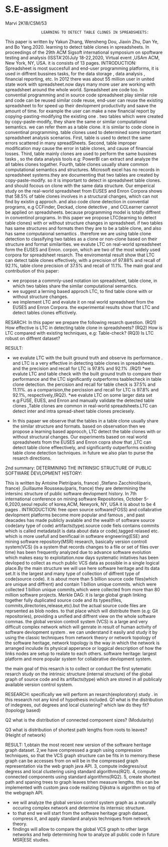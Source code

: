 # S.E-assigment
Marvi 2K18/CSM/53

                    LEARNING TO DETECT TABLE CLONES IN SPREADSHEETS:

This paper is written by Yakun Zhang, Wensheng Dou, Jiaxin Zhu, Dan Ye, and Bo Yang.2020.
learning to detect table clones in spreadsheets. In  proceedings of the 29th ACM Sigsoft international symposium on spoftware testing and analysis (ISSTA'20)July 18-22,2020, Virtual event ,USAm ACM, New York, NY, USA. it is consists of 13 pages.
INTRODUCTION:
     Spreadsheet is most succesfull and end-user programming platforms, it is used in diffrent bussines tasks, for the data storage , data analysis , financial reporting, etc.
In 2012 there was about 55 million user in united state work with spreadsheet.now days many more user are working with spreadsheet around the whole world. Spreadsheet are code too. In convential programming and in source code spreadsheet play similar role and code can be reused similar code reuse, end-user can reuse the existing spreadsheet to for speed up their devlopment productivity and saave the amount of time. for example the user can make a new financial report by copying-pasting-modifying the existing one . two tables which were created by copy-paste-modify, they share the same or similar computational semantics. we can refer them  as a table clone. it is similar to code clone in conventinal programming. table clones used to determined some important spreadsheet analysis scenarios. 
First, table is used to detect the same errors scattered in many spreadSheets.
Second, table improper modification may cause the error in table clones, and cause of financial losses.
Third, table mainly clones are used to perform the same bussines tasks , so the data analysis tools e.g: PowerBI can extract and analyze the all tables clones togather.
Fourth, table clones usually share common computational semantics and structures.
Microsoft excel has no records in spreadsheet systems.they are documenting that two tables are created by copy-paste-modify. so it is important to detect in spreadsheet table clones. and should focous on clone with the same data structure.
Our emperical study on the real-world spreadsheet from EUSES and Enron Corpora shows that 
58.5% of table clones involves in a structural changes, which can not find by existin  g approch. and also code clone detection in convential programs, e.g CCFinder, Deckad, clone detective , and CCLearner cannot be applied on spreadsheets. because programming model is totally diffrent in conventinol programs.
In this paper we propose LTC(learning to detect table clones) with or without structure changes in spreadsheet. if two tables has same structures and formats then they are to be a table clone, and also has same computaional semantics . therefore we are using table clone detection to classifying two tables as a clone or non-clone based on their structure and format similarities.
we evalute LTC on real-world spreadsheet form the EUSES and Enron. corpon, which are two of the most widely used corpora for spreadsheet resarch. The enviromental result show that LTC can detect table clones effectively, with a precision of 97.88% and recall of 92.1%, table clone precision of 37.5% and recall of 11.1%.
The main goal and contribution of this paper:
* we propose a commnly-used notation ion spreadsheet, table clone, in which two tables share the similar computational semantics.
* we suggest a lerning based approch LTC, to find table clone with or without structure changes.
* we implement LTC and evalute it on real world spreadsheet from the EUSES and Enron Corpora. the experimental results show that LTC and detect tables clones effictively.

RESARCH:
In this paper we prepare the following resarch question.
(RQ1) How effective is LTC in detecting table clone in spreadsheets?
(RQ2) How is LTC compared with existing techniques, e.g: Table-check?
(RQ3) Is LTC robust on diffrent dataset?

RESULT:
* we evalute LTC with the built ground truth and observe its performance . and LTC is a very effective in detecting table clones in spreadsheets. and the precision and recall for LTC is 97.8% and 92.1% .(RQ1)
*we evalute LTC and table check with the built ground truth to compare their performance  and  the LTC significantly outperforms taablecheck in table clone detection. the percision and recall for table check is 37.5% and 11.11%. as a comparision,the percission and recall for LTC is 97.8% and 92.1%, respectively,(RQ2).
*we evalute LTC on some larger data set e.g:FUSE, EUES, and Enron and manually validate the detected table clones ,Table clones are common in real-world spreadsheets.LTC can detect inter and intra spread-sheet table clones preciesely.

* In this papaer we observe that the tables in a table clone usually share the similar structure and formats. based on observation then we propose a learning based approcch, LTC detect the table clones with or without structural changes. Our experiments based on real world spreadsheets from the EUSES and Enron copra show that ,LTC can detect table clone effeectively, and significantly outperforms existing table clone detection tachniques. in future we also plan to purse the resarch directions.

2nd summary:
                  DETERMINING THE INTRINSIC STRUCTURE OF PUBLIC SOFTWARE DEVLOPMENT HISTORY:


This is written by Antoine Pietri(paris, france) ,Stefano Zacchiroli(paris, france) ,Guillaume Rousseau(paris, france) they are determining the intersinc structure of public software devlopment history. In 7th international conference on mining software Repositories, October 5-6,2020,seoul repulic of korea,ACM, Newyork, NY, USA it is about to be 4 pages .
INTRODUCTION:
    free open source software(FOSS) and collabrative devlopment platforms become more popular and famous , and past deacades has made publicly avalable and the wealth of software source code(any type of code) artifacts(type).source code fiels contains commits which is called metadata(it is data about data or code),tagged relased etc. which is more usefull and benificaal in software engneering(ESE) and mining software repository(MSR) research, basically version controll system(VCS) (is a system that records  changes to a file or set of files over time) has been frequently analyzed due to advance software evolution which makes easy to exploitation.now days systematic initatives has been devloped to collect as much public VCS data as possible in a single logical place.By the main structure we will use here software heritage and its data set.It is the largest and many type of collection of diffrent type of code(source code). it is about more than 5 billion source code files(which are unique and diffrent) and contain 1 billion unique commits. which were collected 1 billion unique commits,which were collected from more than 80 million software projects.
Merkle DAG: it is large global graph linking together fully duplicated source code and its types(files, commits,directories,release,etc).but the actual source code files are reprsented as blob nodes. to that place which will distribute them (e.g: Git repositories), providing a unified and diffrent view on the whole software commas. the global version controll system (VCS) is a large and very difficult complex network which will genrate in result of human activity of software devlopment system . we can understand it easily and study it by using the classic techniques from network theory or network topology of the software heritage, network topology is the way in which the network is arranged inculude its physical apperance or loggical description of how the links nodes are setup to realate to each others.
software heritage: largest platform  and more popular system for collabrative devlopment system.

the main goal of this resarch is to collect or conduct the first sytematic resarch study on the intrinsic structure (internal structure) of the global graph of source code and its artifacts(type) which are stored in all publicaly available version control system. 

RESEARCH: specifically  we will perform an resarch(exploratory) study . in this research not any kind of hypothesis included.
Q1 what is the distribution of indegrees, out degrees and local clustering? which law do they fit?  (topology based)

Q2 what is the distribution of connected component sizes?     (Modularity)

Q3 what is distribution of shortest path lengths from roots to leaves?   (Height of network)

RESULT:
1,obtain the most recent new version of the software heritage graph dataset.
2,we have compressed a graph using compression techniques, so that the VCS graph structure can be fits in to memory.these graph can be accesses from on will be in the compressed graph representation via the web graph java API.
3, compute indegress/out degress and local clustering using standard algorithms(RQ1).
4, compute connected components using standard algorithms(RQ2).
5, create shortest path and spaning trees to graph leaves trhen measure lengths. this can be implemented with custom java code realizing Dijkstra is algorithm on top of the webgraph API.

* we will analyze the global version control system graph as a naturally occuring complex network and determine its internsic structure.
* to that end we will start from the software heritage graph dataset, compress it, and apply standard analysis techniques from network theory.
* findings will allow to compare the global VCS graph to other large networks and help determining how to analyze all public code in future MSR|ESE studies.

